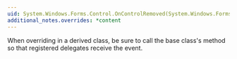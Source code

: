 ```yaml
---
uid: System.Windows.Forms.Control.OnControlRemoved(System.Windows.Forms.ControlEventArgs)
additional_notes.overrides: *content
---
```


<p>When overriding <xref href="System.Windows.Forms.Control.OnControlRemoved(System.Windows.Forms.ControlEventArgs)"></xref> in a derived class, be sure to call the base class's <xref href="System.Windows.Forms.Control.OnControlRemoved(System.Windows.Forms.ControlEventArgs)"></xref> method so that registered delegates receive the event.</p>


